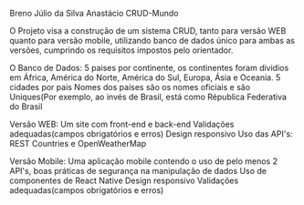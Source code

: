 Breno Júlio da Silva Anastácio
CRUD-Mundo

O Projeto visa a construção de um sistema CRUD, tanto para versão WEB quanto para versão mobile, utilizando 
banco de dados único para ambas as versões, cumprindo os requisitos impostos pelo orientador.

O Banco de Dados:
5 paises por continente, os continentes foram dividios em África, América do Norte, América do Sul, Europa, Ásia e Oceania.
5 cidades por pais
Nomes dos países são os nomes oficiais e são Uniques(Por exemplo, ao invés de Brasil, está como Républica Federativa do Brasil

Versão WEB:
Um site com front-end e back-end 
Validações adequadas(campos obrigatórios e erros)
Design responsivo
Uso das API's: REST Countries e OpenWeatherMap

Versão Mobile:
Uma aplicação mobile contendo o uso de pelo menos 2 API's, 
boas práticas de segurança na manipulação de dados
Uso de componentes de React Native
Design responsivo
Validações adequadas(campos obrigatórios e erros)
